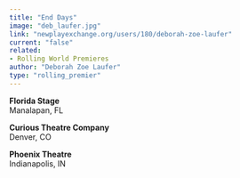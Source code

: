 ```yaml
---
title: "End Days"
image: "deb_laufer.jpg"
link: "newplayexchange.org/users/180/deborah-zoe-laufer"
current: "false"
related:
- Rolling World Premieres
author: "Deborah Zoe Laufer"
type: "rolling_premier"
---
```


**Florida Stage**\
Manalapan, FL

**Curious Theatre Company**\
Denver, CO

**Phoenix Theatre**\
Indianapolis, IN
